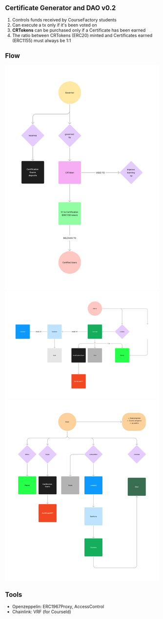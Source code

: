 ## Certificate Generator and DAO v0.2

1. Controls funds received by CourseFactory students
2. Can execute a tx only if it's been voted on
3. **CRTokens** can be purchased only if a Certificate has been earned
4. The ratio between CRTokens (ERC20) minted and Certificates earned (ERC1155) must always be 1:1

## Flow
<img src="img/flow_general.png" alt="DAO" width="600"/>
<img src="img/course_factory.png" alt="Factory" width="600"/>
<img src="img/student_path.png" alt="StudentPath" width="600"/>

## Tools
- Openzeppelin: ERC1967Proxy, AccessControl
- Chainlink: VRF (for CourseId)